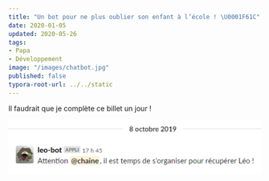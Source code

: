 ```yaml
---
title: "Un bot pour ne plus oublier son enfant à l’école ! \U0001F61C"
date: 2020-01-05
updated: 2020-05-26
tags:
- Papa
- Développement
image: "/images/chatbot.jpg"
published: false
typora-root-url: ../../static
---
```

Il faudrait que je complète ce billet un jour !

![](/images/leo-bot-demo.png)

